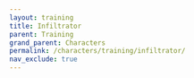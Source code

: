 ```yaml
---
layout: training
title: Infiltrator
parent: Training
grand_parent: Characters
permalink: /characters/training/infiltrator/
nav_exclude: true
---
```

